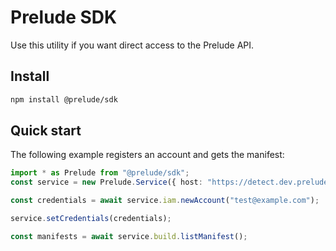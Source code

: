 # Prelude SDK

Use this utility if you want direct access to the Prelude API.

## Install

```bash
npm install @prelude/sdk
```

## Quick start

The following example registers an account and gets the manifest:

```typescript
import * as Prelude from "@prelude/sdk";
const service = new Prelude.Service({ host: "https://detect.dev.prelude.org" });

const credentials = await service.iam.newAccount("test@example.com");

service.setCredentials(credentials);

const manifests = await service.build.listManifest();
```
